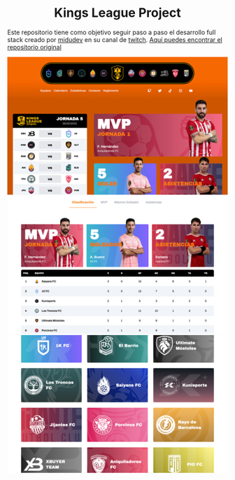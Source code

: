 <div align="center">
  <h1>Kings League Project</h1>
</div>

Este repositorio tiene como objetivo seguir paso a paso el desarrollo full stack creado por [midudev](https://midu.dev) en su canal de [twitch](https://www.twitch.tv/midudev/). <a href="https://github.com/midudev/kings-league-project">Aquí puedes encontrar el repositorio original</a>

![](./.readme-static/home.png)
![](./.readme-static/statistics.png)
![](./.readme-static/teams.png)
